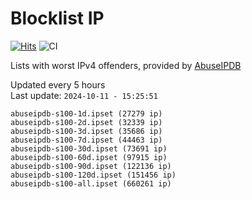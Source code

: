 # Blocklist IP

[![Hits](https://hits.seeyoufarm.com/api/count/incr/badge.svg?url=https%3A%2F%2Fgithub.com%2Fborestad%2Fblocklist-ip%2F&count_bg=%2379C83D&title_bg=%23555555&icon=&icon_color=%23E7E7E7&title=hits&edge_flat=false)](https://hits.seeyoufarm.com)  ![CI](https://img.shields.io/github/workflow/status/borestad/blocklist-ip/CI?style=flat-square)

Lists with worst IPv4 offenders, provided by [AbuseIPDB](https://www.abuseipdb.com/)

<!-- FOOTER-PLACEHOLDER -->
Updated every 5 hours<br>
Last update: `2024-10-11 - 15:25:51`
```
abuseipdb-s100-1d.ipset (27279 ip)
abuseipdb-s100-2d.ipset (32339 ip)
abuseipdb-s100-3d.ipset (35686 ip)
abuseipdb-s100-7d.ipset (44463 ip)
abuseipdb-s100-30d.ipset (73691 ip)
abuseipdb-s100-60d.ipset (97915 ip)
abuseipdb-s100-90d.ipset (122136 ip)
abuseipdb-s100-120d.ipset (151456 ip)
abuseipdb-s100-all.ipset (660261 ip)
```
